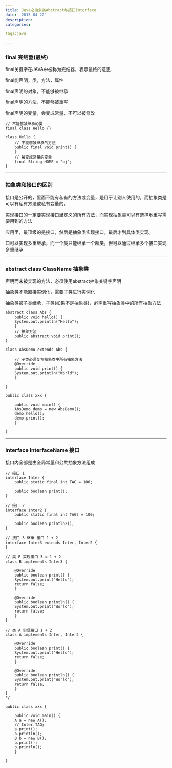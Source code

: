 ```yaml
---
title: Java之抽象类Abstract与接口Interface
date: '2015-04-22'
description:
categories:

tags:java

---
```


>

### final 完结器(最终)

>

final关键字在JAVA中被称为完结器，表示最终的意思.

final能声明，类，方法，属性

final声明的对象，不能够被继承

final声明的方法，不能够被重写

final声明的变量，会变成常量，不可以被修改

>

	// 不能够被继承的类
	final class Hello {}

	class Hello {
		// 不能够被继承的方法
		public final void print() {
		}
		// 被变成常量的变量
		final String HOME = "bj";
	}

---

>

### 抽象类和接口的区别

>

接口是公开的，里面不能有私有的方法或变量，是用于让别人使用的，而抽象类是可以有私有方法或私有变量的，

>

实现接口的一定要实现接口里定义的所有方法，而实现抽象类可以有选择地重写需要用到的方法

应用里，最顶级的是接口，然后是抽象类实现接口，最后才到具体类实现。

口可以实现多重继承，而一个类只能继承一个超类，但可以通过继承多个接口实现多重继承

>

---

>

### abstract class ClassName 抽象类

>

声明而未被实现的方法，必须使用abstract抽象关键字声明

抽象类不能直接实例化，需要子类进行实例化

抽象类被子类继承，子类(如果不是抽象类)，必需重写抽象类中的所有抽象方法

>

	abstract class Abs {
	    public void hello() {
		System.out.println("Hello");
	    }
	    // 抽象方法
	    public abstract void print();
	}

	class AbsDemo extends Abs {

	    // 子类必须复写抽象类中所有抽象方法
	    @Override
	    public void print() {
		System.out.println("World");
	    }

	}

	public class xxx {

	    public void main() {
		AbsDemo demo = new AbsDemo();
		demo.hello();
		demo.print();
	    }

	}

---

>

### interface InterfaceName 接口

>

接口内全部是由全局常量和公共抽象方法组成

>

	
	// 接口 1
	interface Inter {
	    public static final int TAG = 100;

	    public boolean print();
	}
	
	// 接口 2
	interface Inter2 {
	    public static final int TAG2 = 100;

	    public boolean println2();
	}

	// 接口 3 继承 接口 1 + 2
	interface Inter3 extends Inter, Inter2 {
	}

	// 类 B 实现接口 3 = 1 + 2
	class B implements Inter3 {

	    @Override
	    public boolean print() {
		System.out.print("Hello");
		return false;
	    }

	    @Override
	    public boolean println() {
		System.out.print("World");
		return false;
	    }
	}

	// 类 A 实现接口 1 + 2
	class A implements Inter, Inter2 {

	    @Override
	    public boolean print() {
		System.out.print("Hello");
		return false;
	    }

	    @Override
	    public boolean println() {
		System.out.print("World");
		return false;
	    }
	}
	*/

	public class xxx {

	    public void main() {
		A a = new A();
		// Inter.TAG;
		a.print();
		a.println();
		B b = new B();
		b.print();
		b.println();
	    }

	}


